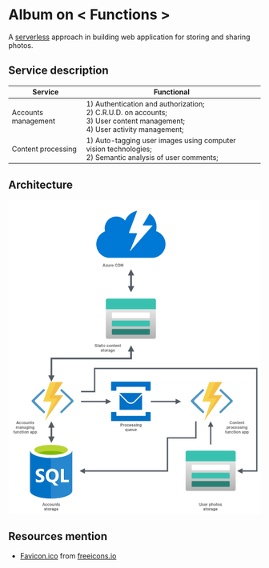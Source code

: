 # Album on < Functions >

A [serverless](https://en.wikipedia.org/wiki/Serverless_computing) approach in building web application for storing and sharing photos.

## Service description

| Service             | Functional                                                                                                                          |
|---------------------|-------------------------------------------------------------------------------------------------------------------------------------|
| Accounts management |  1) Authentication and authorization;<br> 2) C.R.U.D. on accounts;<br> 3) User content management;<br> 4) User activity management; |
| Content processing  |  1) Auto-tagging user images using computer vision technologies;<br> 2) Semantic analysis of user comments;                         |

## Architecture

![architecture](./docs/album-on-functions.png)

## Resources mention

 - [Favicon.ico](./static/src/favicon.ico) from [freeicons.io](https://freeicons.io)
